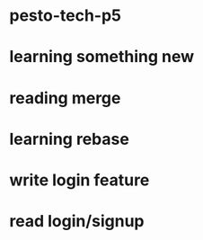 # pesto-tech-p5

# learning something new

# reading merge

# learning rebase

# write login feature

# read login/signup
